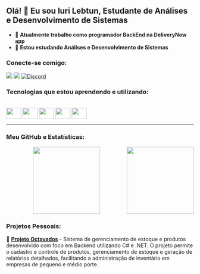 ## Olá! 👋 Eu sou Iuri Lebtun, Estudante de Análises e Desenvolvimento de Sistemas

- 🔭 **Atualmente trabalho como programador BackEnd na <a href="https://dn.app.br/" style="text-decoration: none;">DeliveryNow app</a>**
- 🌱 **Estou estudando Análises e Desenvolvimento de Sistemas**

### Conecte-se comigo:
<div> 
  <a href="mailto:lebtuniuri@gmail.com"><img src="https://img.shields.io/badge/-Gmail-%23333?style=for-the-badge&logo=gmail&logoColor=white" target="_blank"></a>
  <a href="https://www.linkedin.com/in/iuri-lebtun-24b947114/" target="_blank"><img src="https://img.shields.io/badge/-LinkedIn-%230077B5?style=for-the-badge&logo=linkedin&logoColor=white" target="_blank"></a> 
  <a href="https://discord.com/users/devpool123iuril" target="_blank" style="margin-right: 15px;"><img src="https://img.shields.io/badge/-Discord-%237291D4?style=for-the-badge&logo=discord&logoColor=white" alt="Discord" /></a>
</div>


### Tecnologias que estou aprendendo e utilizando:

<div style="display: inline_block"><br>
  <img align="center" height="30" width="40" src="https://cdn.jsdelivr.net/gh/devicons/devicon/icons/csharp/csharp-original.svg"/>
  <img align="center" height="30" width="40" src="https://cdn.jsdelivr.net/gh/devicons/devicon/icons/html5/html5-original.svg"/>
  <img align="center" height="30" width="40" src="https://cdn.jsdelivr.net/gh/devicons/devicon/icons/css3/css3-original.svg"/>
  <img align="center" height="30" width="40" src="https://cdn.jsdelivr.net/gh/devicons/devicon/icons/javascript/javascript-original.svg"/>
  <img align="center" height="30" width="40" src="https://cdn.jsdelivr.net/gh/devicons/devicon/icons/dot-net/dot-net-original-wordmark.svg"/>
</div>

---
### Meu GitHub e Estatísticas:

<div style="display: flex; justify-content: space-between; gap: 10px;">
    <a href="https://github.com/IuriLebtunS"></a>
    <img height="180em" src="https://github-readme-stats.vercel.app/api?username=iurilebtuns&show_icons=true&theme=dracula&include_all_commits=true&count_private=true"/>
    <img height="180em" src="https://github-readme-stats.vercel.app/api/top-langs/?username=iurilebtuns&layout=compact&langs_count=7&theme=dracula"/>
</div>


### Projetos Pessoais:

🚀 **[Projeto Octavados](https://github.com/IuriLebtunS/Octavados)** - Sistema de gerenciamento de estoque e produtos desenvolvido com foco em Backend utilizando C# e .NET. O projeto permite o cadastro e controle de produtos, gerenciamento de estoque e geração de relatórios detalhados, facilitando a administração de inventário em empresas de pequeno e médio porte.







  

